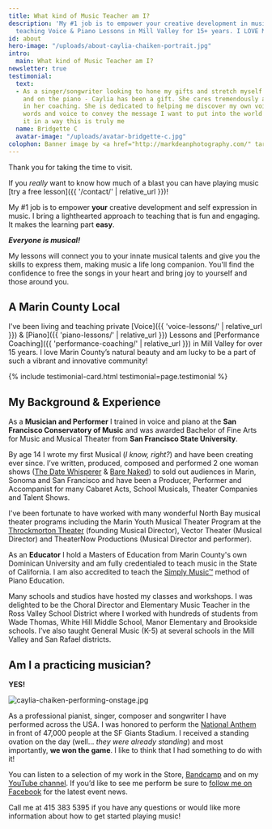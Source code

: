 ```yaml
---
title: What kind of Music Teacher am I?
description: 'My #1 job is to empower your creative development in music. I''ve been
  teaching Voice & Piano Lessons in Mill Valley for 15+ years. I LOVE Marin County!'
id: about
hero-image: "/uploads/about-caylia-chaiken-portrait.jpg"
intro:
  main: What kind of Music Teacher am I?
newsletter: true
testimonial:
  text:
  - As a singer/songwriter looking to hone my gifts and stretch myself both vocally
    and on the piano - Caylia has been a gift. She cares tremendously and is truthful
    in her coaching. She is dedicated to helping me discover my own voice, use my
    words and voice to convey the message I want to put into the world and express
    it in a way this is truly me
  name: Bridgette C
  avatar-image: "/uploads/avatar-bridgette-c.jpg"
colophon: Banner image by <a href="http://markdeanphotography.com/" target="_blank">Mark Dean Photography</a>
---
```


Thank you for taking the time to visit.

If you *really* want to know how much of a blast you can have playing music [try a free lesson]({{ '/contact/' | relative_url }})!

My #1 job is to empower **your** creative development and self expression in music. I bring a lighthearted approach to teaching that is fun and engaging. It makes the learning part **easy**.

***Everyone is musical!***

My lessons will connect you to your innate musical talents and give you the skills to express them, making music a life long companion. You'll find the confidence to free the songs in your heart and bring joy to yourself and those around you.

## A Marin County Local

I've been living and teaching private [Voice]({{ 'voice-lessons/' | relative_url }}) & [Piano]({{ 'piano-lessons/' | relative_url }}) Lessons and [Performance Coaching]({{ 'performance-coaching/' | relative_url }}) in Mill Valley for over 15 years. I love Marin County’s natural beauty and am lucky to be a part of such a vibrant and innovative community!

{% include testimonial-card.html testimonial=page.testimonial %}

## My Background & Experience

As a **Musician and Performer** I trained in voice and piano at the **San Francisco Conservatory of Music** and was awarded Bachelor of Fine Arts for Music and Musical Theater from **San Francisco State University**.

By age 14 I wrote my first Musical (*I know, right?*) and have been creating ever since. I’ve written, produced, composed and performed 2 one woman shows ([The Date Whisperer](https://chaikenmusic.bandcamp.com/album/caylia-chaiken-the-date-whisperer) & [Bare Naked](https://chaikenmusic.bandcamp.com/album/caylia-chaiken-bare-naked)) to sold out audiences in Marin, Sonoma and San Francisco and have been a Producer, Performer and Accompanist for many Cabaret Acts,  School Musicals, Theater Companies and Talent Shows.

I've been fortunate to have worked with many wonderful North Bay musical theater programs including the Marin Youth Musical Theater Program at the [Throckmorton Theater](http://throckmortontheatre.org/) (founding Musical Director), Vector Theater (Musical Director) and TheaterNow Productions (Musical Director and performer).

As an **Educator** I hold a Masters of Education from Marin County's own Dominican University and am fully credentialed to teach music in the State of California. I am also accredited to teach the [Simply Music™](https://simplymusic.com) method of Piano Education.

Many schools and studios have hosted my classes and workshops. I was delighted to be the Choral Director and Elementary Music Teacher in the Ross Valley School District where I worked with hundreds of students from Wade Thomas, White Hill Middle School, Manor Elementary and Brookside schools. I’ve also taught General Music (K-5) at several schools in the Mill Valley and San Rafael districts.

## Am I a practicing musician?

**YES!**

![caylia-chaiken-performing-onstage.jpg](/uploads/caylia-chaiken-performing-onstage.jpg)

As a professional pianist, singer, composer and songwriter I have performed across the USA. I was honored to perform the [National Anthem](https://www.youtube.com/watch?v=zqdYqJS9inU) in front of 47,000 people at the SF Giants Stadium. I received a standing ovation on the day (well... *they were already standing*) and most importantly, **we won the game**. I like to think that I had something to do with it!

You can listen to a selection of my work in the Store, [Bandcamp](http://chaikenmusic.bandcamp.com/) and on my [YouTube channel](https://www.youtube.com/channel/UCa56OJaXhqQN9ei7iiYszEg). If you’d like to see me perform be sure to [follow me on Facebook](https://www.facebook.com/cayliachaikenmusicstudio/) for the latest event news.

Call me at 415 383 5395 if you have any questions or would like more information about how to get started playing music!
